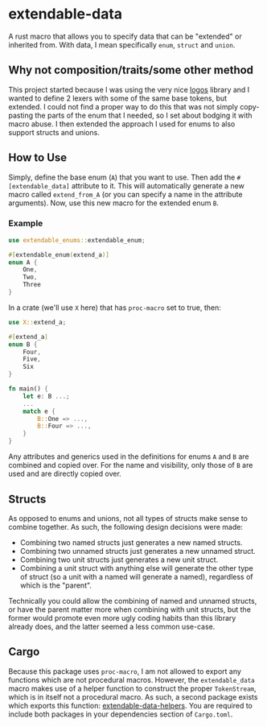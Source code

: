 # extendable-data
A rust macro that allows you to specify data that can be "extended" or inherited from. With data, I mean specifically `enum`, `struct` and `union`.

## Why not composition/traits/some other method
This project started because I was using the very nice [logos](https://github.com/maciejhirsz/logos) library and I wanted to define 2 lexers with some of the same base tokens,
but extended. I could not find a proper way to do this that was not simply copy-pasting the parts of the enum that I needed, so I set about bodging it with macro abuse. I then extended
the approach I used for enums to also support structs and unions.

## How to Use
Simply, define the base enum (`A`) that you want to use. Then add the `#[extendable_data]` attribute to it. This will automatically generate a new macro called `extend_from_A` (or you can specify a name in the attribute arguments). Now, use this new macro for the extended enum `B`.

### Example
```rust
use extendable_enums::extendable_enum;

#[extendable_enum(extend_a)]
enum A {
	One,
	Two,
	Three
}
```
In a crate (we'll use `X` here) that has `proc-macro` set to true, then:

```rust
use X::extend_a;

#[extend_a]
enum B {
	Four,
	Five,
	Six
}

fn main() {
	let e: B ...;
	...
	match e {
		B::One => ...,
		B::Four => ...,
	}
}
```

Any attributes and generics used in the definitions for enums `A` and `B` are combined and copied over. For the name and visibility, only those of `B` are used and are directly copied over.

## Structs
As opposed to enums and unions, not all types of structs make sense to combine together. As such, the following design decisions were made:

* Combining two named structs just generates a new named structs.
* Combining two unnamed structs just generates a new unnamed struct.
* Combining two unit structs just generates a new unit struct.
* Combining a unit struct with anything else will generate the other type of struct (so a unit with a named will generate a named), regardless of which is the "parent".

Technically you could allow the combining of named and unnamed structs, or have the parent matter more when combining with unit structs, but the former would promote even more ugly coding habits than this library already does, and the latter seemed a less common use-case.

## Cargo
Because this package uses `proc-macro`, I am not allowed to export any functions which are not procedural macros. However, the `extendable_data` macro makes use of a helper function to construct the proper `TokenStream`, which is in itself not a procedural macro. As such, a second package exists which exports this function: [extendable-data-helpers](https://crates.io/crates/extendable-data-helpers). You are required to include both packages in your dependencies section of `Cargo.toml`.
